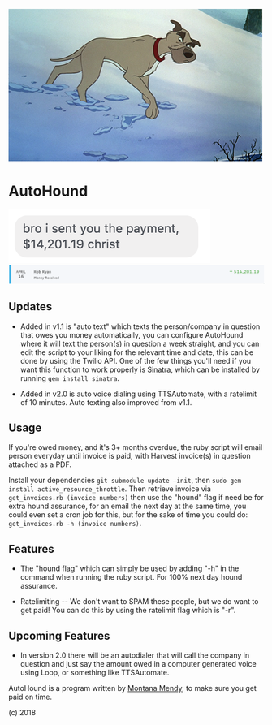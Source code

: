 ![Screenshot](chief.png)
# AutoHound

![Screenshot](bro.png)
![Screenshot](paid.png)

## Updates

* Added in v1.1 is "auto text" which texts the person/company in question that owes you money automatically, you can configure AutoHound where it will text the person(s) in question a week straight, and you can edit the script to your liking for the relevant time and date, this can be done by using the Twilio API. One of the few things you'll need if you want this function to work properly is <a href="https://github.com/sinatra/sinatra">Sinatra</a>, which can be installed by running ```gem install sinatra```. 

* Added in v2.0 is auto voice dialing using TTSAutomate, with a ratelimit of 10 minutes. Auto texting also improved from v1.1.

## Usage 

If you're owed money, and it's 3+ months overdue, the ruby script will email person everyday until invoice is paid, with Harvest invoice(s) in question attached as a PDF. 

Install your dependencies ```git submodule update —init```, then ```sudo gem install active_resource_throttle```. Then retrieve invoice via ```get_invoices.rb (invoice numbers)``` then use the "hound" flag if need be for extra hound assurance, for an email the next day at the same time, you could even set a cron job for this, but for the sake of time you could do: ```get_invoices.rb -h (invoice numbers)```.

## Features 

* The "hound flag" which can simply be used by adding "-h" in the command when running the ruby script. For 100% next day hound assurance. 

* Ratelimiting -- We don't want to SPAM these people, but we do want to get paid! You can do this by using the ratelimit flag which is "-r".

## Upcoming Features

* In version 2.0 there will be an autodialer that will call the company in question and just say the amount owed in a computer generated voice using Loop, or something like TTSAutomate. 


<p>AutoHound is a program written by <a href="http://www.mmendy.com">Montana Mendy</a>, to make sure you get paid on time.</p> (c) 2018

